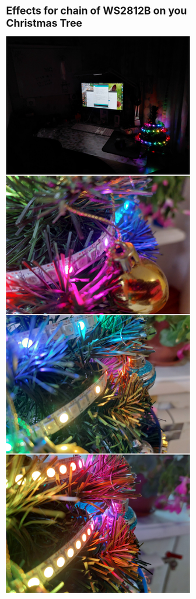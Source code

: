# Effects for chain of WS2812B on you Christmas Tree
![img](/img/1.jpg)
![img](/img/2.jpg)
![img](/img/3.jpg)
![img](/img/4.jpg)
